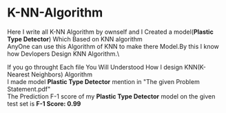 # K-NN-Algorithm
Here I write all K-NN Algorithm  by ownself and I Created a model(**Plastic Type Detector**) Which Based on KNN algorithm \
AnyOne can use this Algorithm of KNN to make there Model.By this I know how Devlopers Design KNN Algorithm.\

If you go throught Each file You Will Understood How I design KNN(K-Nearest Neighbors) Algorithm \
I made model **Plastic Type Detector** mention in  "The given Problem Statement.pdf" \
The Prediction F-1 score of my **Plastic Type Detector** model on the given test set is **F-1 Score: 0.99**
